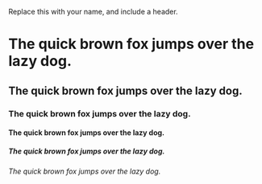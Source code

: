 Replace this with your name, and include a header.
# The quick brown fox jumps over the lazy dog.
## The quick brown fox jumps over the lazy dog.
### The quick brown fox jumps over the lazy dog.
#### The quick brown fox jumps over the lazy dog.
##### The quick brown fox jumps over the lazy dog.
###### The quick brown fox jumps over the lazy dog.
